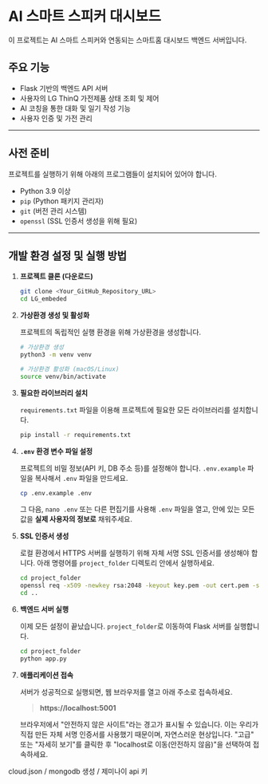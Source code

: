 # AI 스마트 스피커 대시보드

이 프로젝트는 AI 스마트 스피커와 연동되는 스마트홈 대시보드 백엔드 서버입니다.

## 주요 기능

- Flask 기반의 백엔드 API 서버
- 사용자의 LG ThinQ 가전제품 상태 조회 및 제어
- AI 코칭을 통한 대화 및 일기 작성 기능
- 사용자 인증 및 가전 관리

---

## 사전 준비

프로젝트를 실행하기 위해 아래의 프로그램들이 설치되어 있어야 합니다.

- Python 3.9 이상
- `pip` (Python 패키지 관리자)
- `git` (버전 관리 시스템)
- `openssl` (SSL 인증서 생성을 위해 필요)

---

## 개발 환경 설정 및 실행 방법

1.  **프로젝트 클론 (다운로드)**

    ```bash
    git clone <Your_GitHub_Repository_URL>
    cd LG_embeded
    ```

2.  **가상환경 생성 및 활성화**

    프로젝트의 독립적인 실행 환경을 위해 가상환경을 생성합니다.

    ```bash
    # 가상환경 생성
    python3 -m venv venv

    # 가상환경 활성화 (macOS/Linux)
    source venv/bin/activate
    ```

3.  **필요한 라이브러리 설치**

    `requirements.txt` 파일을 이용해 프로젝트에 필요한 모든 라이브러리를 설치합니다.

    ```bash
    pip install -r requirements.txt
    ```

4.  **`.env` 환경 변수 파일 설정**

    프로젝트의 비밀 정보(API 키, DB 주소 등)를 설정해야 합니다. `.env.example` 파일을 복사해서 `.env` 파일을 만드세요.

    ```bash
    cp .env.example .env
    ```

    그 다음, `nano .env` 또는 다른 편집기를 사용해 `.env` 파일을 열고, 안에 있는 모든 값을 **실제 사용자의 정보로** 채워주세요.

5.  **SSL 인증서 생성**

    로컬 환경에서 HTTPS 서버를 실행하기 위해 자체 서명 SSL 인증서를 생성해야 합니다. 아래 명령어를 `project_folder` 디렉토리 안에서 실행하세요.

    ```bash
    cd project_folder
    openssl req -x509 -newkey rsa:2048 -keyout key.pem -out cert.pem -sha256 -days 365 -nodes -subj "/C=KR/ST=Seoul/L=Seoul/O=MyProject/OU=Dev/CN=localhost"
    cd ..
    ```

6.  **백엔드 서버 실행**

    이제 모든 설정이 끝났습니다. `project_folder`로 이동하여 Flask 서버를 실행합니다.

    ```bash
    cd project_folder
    python app.py
    ```

7.  **애플리케이션 접속**

    서버가 성공적으로 실행되면, 웹 브라우저를 열고 아래 주소로 접속하세요.

    > **https://localhost:5001**

    브라우저에서 "안전하지 않은 사이트"라는 경고가 표시될 수 있습니다. 이는 우리가 직접 만든 자체 서명 인증서를 사용했기 때문이며, 자연스러운 현상입니다. "고급" 또는 "자세히 보기"를 클릭한 후 "localhost로 이동(안전하지 않음)"을 선택하여 접속하세요.


cloud.json / mongodb 생성 / 제미나이 api 키